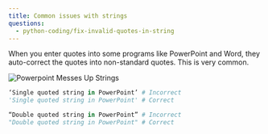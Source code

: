 ```yaml
---
title: Common issues with strings
questions:
  - python-coding/fix-invalid-quotes-in-string
---
```


When you enter quotes into some programs like PowerPoint and Word, they auto-correct the quotes into non-standard quotes. This is very common.

![Powerpoint Messes Up Strings](https://accy570-fa2020-course-site-assets.s3-us-west-2.amazonaws.com/images/strings_powerpoint.png)

```python
‘Single quoted string in PowerPoint’ # Incorrect
'Single quoted string in PowerPoint' # Correct

“Double quoted string in PowerPoint” # Incorrect
"Double quoted string in PowerPoint" # Correct
```
